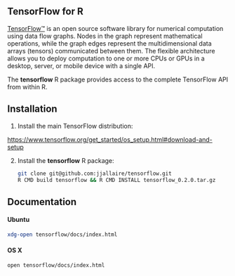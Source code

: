 
## TensorFlow for R

[TensorFlow™](https://tensorflow.org) is an open source software library for numerical computation using data flow graphs. Nodes in the graph represent mathematical operations, while the graph edges represent the multidimensional data arrays (tensors) communicated between them. The flexible architecture allows you to deploy computation to one or more CPUs or GPUs in a desktop, server, or mobile device with a single API. 

The **tensorflow** R package provides access to the complete TensorFlow API from within R.

## Installation

1. Install the main TensorFlow distribution:

  https://www.tensorflow.org/get_started/os_setup.html#download-and-setup

2. Install the **tensorflow** R package:

    ```bash
    git clone git@github.com:jjallaire/tensorflow.git
    R CMD build tensorflow && R CMD INSTALL tensorflow_0.2.0.tar.gz
    ```

## Documentation

#### Ubuntu

```bash
xdg-open tensorflow/docs/index.html
```

#### OS X

```bash
open tensorflow/docs/index.html
```




